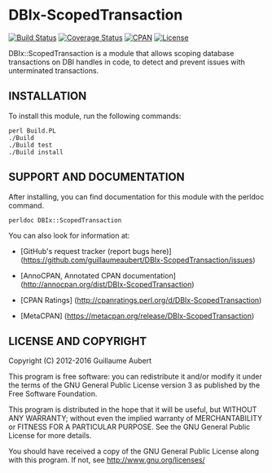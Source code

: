 DBIx-ScopedTransaction
======================

[![Build Status](https://travis-ci.org/guillaumeaubert/DBIx-ScopedTransaction.svg?branch=master)](https://travis-ci.org/guillaumeaubert/DBIx-ScopedTransaction)
[![Coverage Status](https://coveralls.io/repos/guillaumeaubert/DBIx-ScopedTransaction/badge.svg?branch=master)](https://coveralls.io/r/guillaumeaubert/DBIx-ScopedTransaction?branch=master)
[![CPAN](https://img.shields.io/cpan/v/DBIx-ScopedTransaction.svg)](https://metacpan.org/release/DBIx-ScopedTransaction)
[![License](https://img.shields.io/badge/license-GPLv3-blue.svg)](https://opensource.org/licenses/GPL-3.0)

DBIx::ScopedTransaction is a module that allows scoping database transactions
on DBI handles in code, to detect and prevent issues with unterminated
transactions.


INSTALLATION
------------

To install this module, run the following commands:

	perl Build.PL
	./Build
	./Build test
	./Build install


SUPPORT AND DOCUMENTATION
-------------------------

After installing, you can find documentation for this module with the
perldoc command.

	perldoc DBIx::ScopedTransaction


You can also look for information at:

 * [GitHub's request tracker (report bugs here)]
   (https://github.com/guillaumeaubert/DBIx-ScopedTransaction/issues)

 * [AnnoCPAN, Annotated CPAN documentation]
   (http://annocpan.org/dist/DBIx-ScopedTransaction)

 * [CPAN Ratings]
   (http://cpanratings.perl.org/d/DBIx-ScopedTransaction)

 * [MetaCPAN]
   (https://metacpan.org/release/DBIx-ScopedTransaction)


LICENSE AND COPYRIGHT
---------------------

Copyright (C) 2012-2016 Guillaume Aubert

This program is free software: you can redistribute it and/or modify it under
the terms of the GNU General Public License version 3 as published by the Free
Software Foundation.

This program is distributed in the hope that it will be useful, but WITHOUT ANY
WARRANTY; without even the implied warranty of MERCHANTABILITY or FITNESS FOR A
PARTICULAR PURPOSE. See the GNU General Public License for more details.

You should have received a copy of the GNU General Public License along with
this program. If not, see http://www.gnu.org/licenses/

